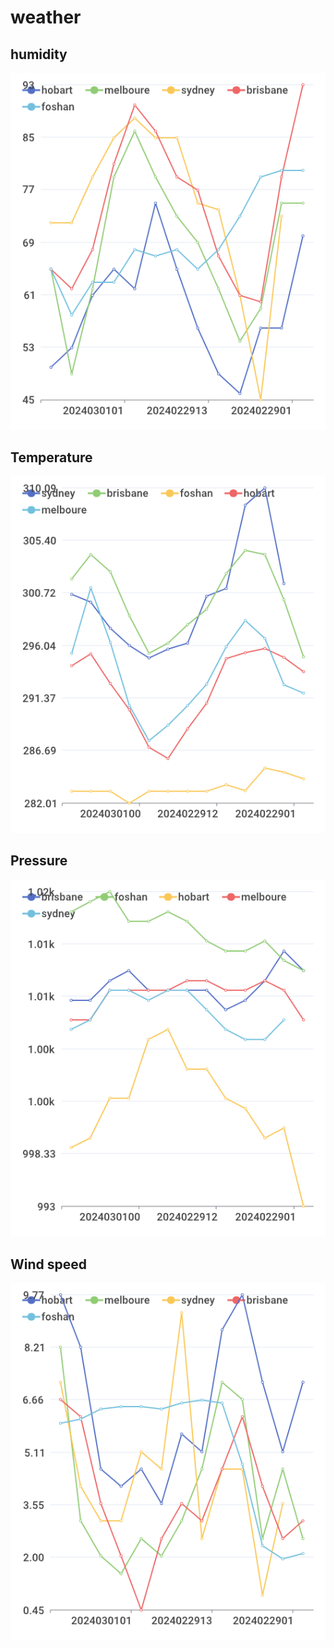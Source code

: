 # weather

## humidity
<img src="Humidity.png" /><br>
## Temperature
<img src="Temperature.png" /><br>
## Pressure 
<img src="Pressure.png" /><br>
## Wind speed
<img src="Wind_speed.png" /><br>
